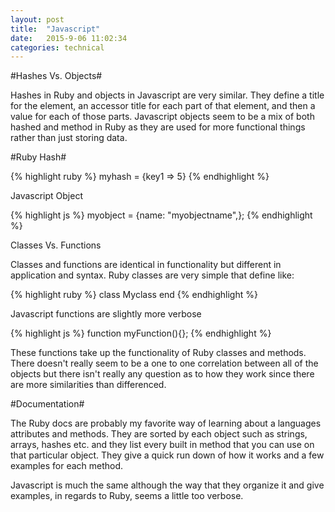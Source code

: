 ```yaml
---
layout: post
title:  "Javascript"
date:   2015-9-06 11:02:34
categories: technical
---
```


#Hashes Vs. Objects#

Hashes in Ruby and objects in Javascript are very similar. They define a title for the element, an accessor title for each part of that element, and then a value for each of those parts. Javascript objects seem to be a mix of both hashed and method in Ruby as they are used for more functional things rather than just storing data.

#Ruby Hash#

{% highlight ruby %}
myhash = {key1 => 5}
{% endhighlight %}

Javascript Object

{% highlight js %}
myobject = {name: "myobjectname",};
{% endhighlight %}

Classes Vs. Functions

Classes and functions are identical in functionality but different in application and syntax. Ruby classes are very simple that define like:

{% highlight ruby %}
class Myclass
end
{% endhighlight %}

Javascript functions are slightly more verbose

{% highlight js %}
function myFunction(){};
{% endhighlight %}

These functions take up the functionality of Ruby classes and methods. There doesn't really seem to be a one to one correlation between all of the objects but there isn't really any question as to how they work since there are more similarities than differenced.

#Documentation#

The Ruby docs are probably my favorite way of learning about a languages attributes and methods. They are sorted by each object such as strings, arrays, hashes etc. and they list every built in method that you can use on that particular object. They give a quick run down of how it works and a few examples for each method.

Javascript is much the same although the way that they organize it and give examples, in regards to Ruby, seems a little too verbose.